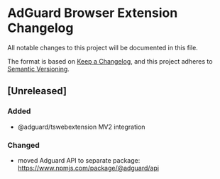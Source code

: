 # AdGuard Browser Extension Changelog

All notable changes to this project will be documented in this file.

The format is based on [Keep a Changelog](https://keepachangelog.com/en/1.0.0/),
and this project adheres to [Semantic Versioning](https://semver.org/spec/v2.0.0.html).

## [Unreleased]

### Added 
- @adguard/tswebextension MV2 integration 

### Changed
- moved Adguard API to separate package: https://www.npmjs.com/package/@adguard/api

